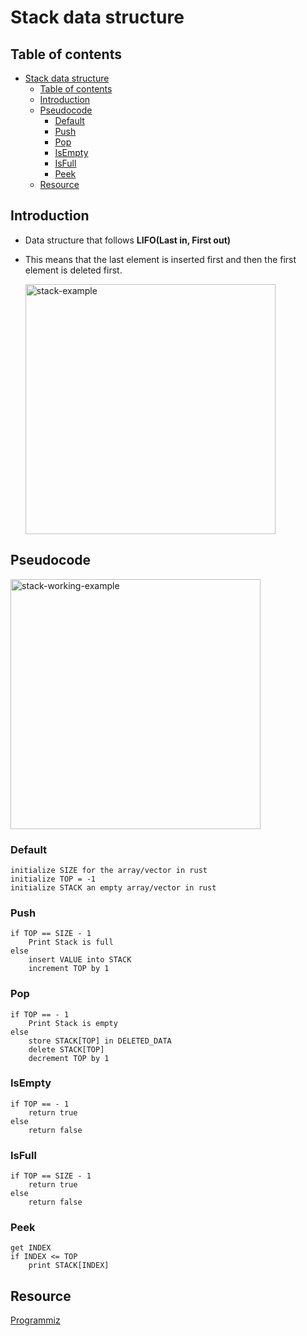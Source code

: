 # Stack data structure

## Table of contents
- [Stack data structure](#stack-data-structure)
  - [Table of contents](#table-of-contents)
  - [Introduction](#introduction)
  - [Pseudocode](#pseudocode)
    - [Default](#default)
    - [Push](#push)
    - [Pop](#pop)
    - [IsEmpty](#isempty)
    - [IsFull](#isfull)
    - [Peek](#peek)
  - [Resource](#resource)

## Introduction

- Data structure that follows **LIFO(Last in, First out)**
- This means that the last element is inserted first and then the first element is deleted first.

  <img src="https://cdn.programiz.com/sites/tutorial2program/files/stack.png" alt="stack-example" width="400"/>

## Pseudocode

<img src="https://cdn.programiz.com/sites/tutorial2program/files/stack-operations.png" alt="stack-working-example" width="400"/>

### Default

```
initialize SIZE for the array/vector in rust
initialize TOP = -1
initialize STACK an empty array/vector in rust
```

### Push

```
if TOP == SIZE - 1
    Print Stack is full
else
    insert VALUE into STACK
    increment TOP by 1
```

### Pop

```
if TOP == - 1
    Print Stack is empty
else
    store STACK[TOP] in DELETED_DATA
    delete STACK[TOP]
    decrement TOP by 1
```

### IsEmpty

```
if TOP == - 1
    return true
else
    return false
```

### IsFull

```
if TOP == SIZE - 1
    return true
else
    return false
```

### Peek

```
get INDEX
if INDEX <= TOP
    print STACK[INDEX]
```

## Resource

[Programmiz](https://www.programiz.com/)
